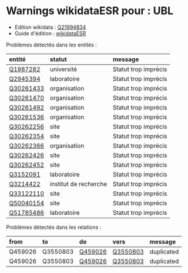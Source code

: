 Warnings wikidataESR pour : UBL
================

- Edition wikidata : [Q21994834](https://www.wikidata.org/wiki/Q21994834)
- Guide d'édition : [wikidataESR](https://github.com/cpesr/wikidataESR/)



Problèmes détectés dans les entités :

|entité                                               |statut                |message              |
|:----------------------------------------------------|:---------------------|:--------------------|
|[Q1987282](https://www.wikidata.org/wiki/Q1987282)   |université            |Statut trop imprécis |
|[Q2945394](https://www.wikidata.org/wiki/Q2945394)   |laboratoire           |Statut trop imprécis |
|[Q30261433](https://www.wikidata.org/wiki/Q30261433) |organisation          |Statut trop imprécis |
|[Q30261470](https://www.wikidata.org/wiki/Q30261470) |organisation          |Statut trop imprécis |
|[Q30261492](https://www.wikidata.org/wiki/Q30261492) |organisation          |Statut trop imprécis |
|[Q30261536](https://www.wikidata.org/wiki/Q30261536) |organisation          |Statut trop imprécis |
|[Q30262256](https://www.wikidata.org/wiki/Q30262256) |site                  |Statut trop imprécis |
|[Q30262354](https://www.wikidata.org/wiki/Q30262354) |site                  |Statut trop imprécis |
|[Q30262366](https://www.wikidata.org/wiki/Q30262366) |organisation          |Statut trop imprécis |
|[Q30262426](https://www.wikidata.org/wiki/Q30262426) |site                  |Statut trop imprécis |
|[Q30262452](https://www.wikidata.org/wiki/Q30262452) |site                  |Statut trop imprécis |
|[Q3152091](https://www.wikidata.org/wiki/Q3152091)   |laboratoire           |Statut trop imprécis |
|[Q3214422](https://www.wikidata.org/wiki/Q3214422)   |institut de recherche |Statut trop imprécis |
|[Q33122110](https://www.wikidata.org/wiki/Q33122110) |site                  |Statut trop imprécis |
|[Q50040154](https://www.wikidata.org/wiki/Q50040154) |site                  |Statut trop imprécis |
|[Q51785486](https://www.wikidata.org/wiki/Q51785486) |laboratoire           |Statut trop imprécis |


Problèmes détectés dans les relations :



|from    |to       |de                                               |vers                                               |message    |
|:-------|:--------|:------------------------------------------------|:--------------------------------------------------|:----------|
|Q459026 |Q3550803 |[Q459026](https://www.wikidata.org/wiki/Q459026) |[Q3550803](https://www.wikidata.org/wiki/Q3550803) |duplicated |
|Q459026 |Q3550803 |[Q459026](https://www.wikidata.org/wiki/Q459026) |[Q3550803](https://www.wikidata.org/wiki/Q3550803) |duplicated |
